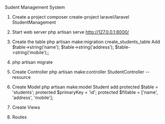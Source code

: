 Sudent Management System

1. Create a project
composer create-project laravel/laravel StudentManagement
2. Start web server 
php artisan serve
http://127.0.0.1:8000/
3. Create the table 
php artisan make:migration create_students_table
Add
            $table->string(‘name’);
            $table->string(‘address’);
            $table->string(‘mobile’);;

4. php artisan migrate

5. Create Controller
php artisan make:controller StudentController --resource

6. Create Model
php artisan make:model Student
add
    protected $table = 'students';
    protected $primaryKey = 'id';
    protected $fillable = ['name', 'address', 'mobile'];

7. Create Views
8. Routes

